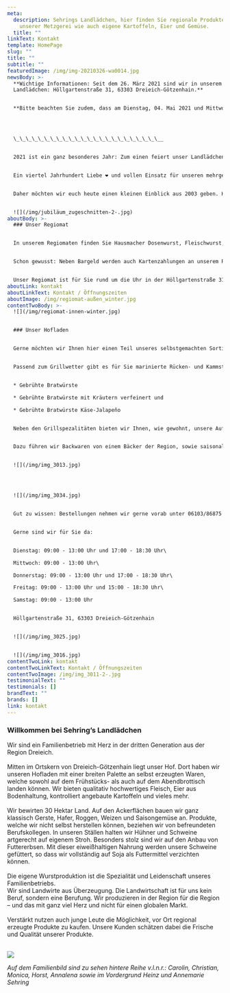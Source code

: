 ```yaml
---
meta:
  description: Sehrings Landlädchen, hier finden Sie regionale Produkte aus
    unserer Metzgerei wie auch eigene Kartoffeln, Eier und Gemüse.
  title: ""
linkText: Kontakt
template: HomePage
slug: ""
title: ""
subtitle: ""
featuredImage: /img/img-20210326-wa0014.jpg
newsBody: >-
  **Wichtige Informationen: Seit dem 26. März 2021 sind wir in unserem neuen
  Landlädchen: Höllgartenstraße 31, 63303 Dreieich-Götzenhain.**


  **Bitte beachten Sie zudem, dass am Dienstag, 04. Mai 2021 und Mittwoch, 05. Mai 2021 unser Landlädchen geschlossen ist. Ab Donnerstag, 06. Mai 2021 sind wir wieder in bester Qualität und neuer Frische für Sie da! Vielen Dank für Ihr Verständnis! Ihr Sehring's Landlädchen Team**




  \_\_\_\_\_\_\_\_\_\_\_\_\_\_\_\_\_\_\_\_\_\_\_\__


  2021 ist ein ganz besonderes Jahr: Zum einen feiert unser Landlädchen dieses Jahr 25 jähriges Bestehen in der Rheinstraße 6, zum Anderen haben wir unseren neuen Hofladen in der Höllgartenstraße 31 am 26. März 2021 eröffnet.


  Ein viertel Jahrhundert Liebe ❤️ und vollen Einsatz für unseren mehrgenerationen-Familienbetrieb. 🚜🌾


  Daher möchten wir euch heute einen kleinen Einblick aus 2003 geben. Hier seht ihr ein Zeitungsbild, das zeigt, dass wir bereits seit über 17 Jahren unsere Produkte, sowie regionale Leckereien aus der Region anbieten. Getreu unserem Motto: Aus der Region - für die Region und mit ganz viel Herz. ♥️


  ![](/img/jubiläum_zugeschnitten-2-.jpg)
aboutBody: >-
  ### Unser Regiomat


  In unserem Regiomaten finden Sie Hausmacher Dosenwurst, Fleischwurst, drei verschiedene Sorten Bratwürste, Rindswürste, Gelbwurst und weitere Sorten Wurst, sowie Eier aus Bodenhaltung und verschiedene Salate! Unser Sortiment wechselt je nach Saison. Passend zum Grillwetter gibt es unsere mageren oder durchwachsenen Steaks zu kaufen. Für die kälteren Monate gibt es unsere Stiel- und Kammrippchen und Sauerkraut (500g Beutel). Hier ist für jeden etwas dabei.


  Schon gewusst: Neben Bargeld werden auch Kartenzahlungen an unserem Regiomaten akzeptiert.


  Unser Regiomat ist für Sie rund um die Uhr in der Höllgartenstraße 31 in Dreieich-Götzenhain geöffnet.
aboutLink: kontakt
aboutLinkText: Kontakt / Öffnungszeiten
aboutImage: /img/regiomat-außen_winter.jpg
contentTwoBody: >-
  ![](/img/regiomat-innen-winter.jpg)


  ### Unser Hofladen


  Gerne möchten wir Ihnen hier einen Teil unseres selbstgemachten Sortiments aus dem Hofladen vorstellen.


  Passend zum Grillwetter gibt es für Sie marinierte Rücken- und Kammsteaks sowie Filetsteaks, frische Bratwürste und leckere Grillfackeln sowie Spareribs (alles vom Schwein). Selbstverständlich haben wir auch unsere drei verschiedenen Sorten Grillwürste vorrätig:


  * Gebrühte Bratwürste

  * Gebrühte Bratwürste mit Kräutern verfeinert und

  * Gebrühte Bratwürste Käse-Jalapeño


  Neben den Grillspezalitäten bieten wir Ihnen, wie gewohnt, unsere Aufschnittwurst, rohen und gekochten Schinken, Fleischkäse (verschiedene Sorten), geräucherte Mettwürste (verschiedene Sorten), Hausmacher Wurst und vieles mehr an. Auch die leckeren, selbstgemachten Salate, wie Fleischsalat und Kartoffelsalat, gibt es als Beilage für einen perfekten Grillabend bei uns zu kaufen.


  Dazu führen wir Backwaren von einem Bäcker der Region, sowie saisonales Obst und Gemüse.


  ![](/img/img_3013.jpg)




  ![](/img/img_3034.jpg)


  Gut zu wissen: Bestellungen nehmen wir gerne vorab unter 06103/86875 entgegen. Kartenzahlungen sind bei uns auch möglich.


  Gerne sind wir für Sie da:


  Dienstag: 09:00 - 13:00 Uhr und 17:00 - 18:30 Uhr\

  Mittwoch: 09:00 - 13:00 Uhr\

  Donnerstag: 09:00 - 13:00 Uhr und 17:00 - 18:30 Uhr\

  Freitag: 09:00 - 13:00 Uhr und 15:00 - 18:30 Uhr\

  Samstag: 09:00 - 13:00 Uhr  


  Höllgartenstraße 31, 63303 Dreieich-Götzenhain


  ![](/img/img_3025.jpg)


  ![](/img/img_3016.jpg)
contentTwoLink: kontakt
contentTwoLinkText: Kontakt / Öffnungszeiten
contentTwoImage: /img/img_3011-2-.jpg
testimonialText: ""
testimonials: []
brandText: ""
brands: []
link: kontakt
---
```

### Willkommen bei Sehring’s Landlädchen

Wir sind ein Familienbetrieb mit Herz in der dritten Generation aus der Region Dreieich.
<br />
<br />
Mitten im Ortskern von Dreieich-Götzenhain liegt unser Hof. Dort haben wir unseren Hofladen mit einer breiten Palette an selbst erzeugten Waren, welche sowohl auf dem Frühstücks- als auch auf dem Abendbrottisch landen können. Wir bieten qualitativ hochwertiges Fleisch, Eier aus Bodenhaltung, kontrolliert angebaute Kartoffeln und vieles mehr.
<br />
<br />
Wir bewirten 30 Hektar Land. Auf den Ackerflächen bauen wir ganz klassisch Gerste, Hafer, Roggen, Weizen und Saisongemüse an. Produkte, welche wir nicht selbst herstellen können, beziehen wir von befreundeten Berufskollegen. In unseren Ställen halten wir Hühner und Schweine artgerecht auf eigenem Stroh. Besonders stolz sind wir auf den Anbau von Futtererbsen. Mit dieser eiweißhaltigen Nahrung werden unsere Schweine gefüttert, so dass wir vollständig auf Soja als Futtermittel verzichten können.
<br />
<br />
Die eigene Wurstproduktion ist die Spezialität und Leidenschaft unseres Familienbetriebs.
<br />
Wir sind Landwirte aus Überzeugung. Die Landwirtschaft ist für uns kein Beruf, sondern eine Berufung. Wir produzieren in der Region für die Region – und das mit ganz viel Herz und nicht für einen globalen Markt.
<br />
<br />
Verstärkt nutzen auch junge Leute die Möglichkeit, vor Ort regional erzeugte Produkte zu kaufen. Unsere Kunden schätzen dabei die Frische und Qualität unserer Produkte.
<br />
<br />

![](/img/website_teaser_neu.jpg)


*Auf dem Familienbild sind zu sehen hintere Reihe v.l.n.r.: Carolin, Christian, Monica, Horst, Annalena  sowie im Vordergrund Heinz und Annemarie Sehring*
